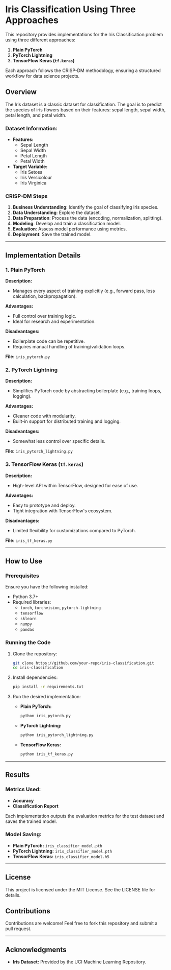 # Iris Classification Using Three Approaches

This repository provides implementations for the Iris Classification problem using three different approaches:

1. **Plain PyTorch**
2. **PyTorch Lightning**
3. **TensorFlow Keras (`tf.keras`)**

Each approach follows the CRISP-DM methodology, ensuring a structured workflow for data science projects.

## Overview
The Iris dataset is a classic dataset for classification. The goal is to predict the species of iris flowers based on their features: sepal length, sepal width, petal length, and petal width.

### Dataset Information:
- **Features:**
  - Sepal Length
  - Sepal Width
  - Petal Length
  - Petal Width
- **Target Variable:**
  - Iris Setosa
  - Iris Versicolour
  - Iris Virginica

### CRISP-DM Steps
1. **Business Understanding**: Identify the goal of classifying iris species.
2. **Data Understanding**: Explore the dataset.
3. **Data Preparation**: Process the data (encoding, normalization, splitting).
4. **Modeling**: Develop and train a classification model.
5. **Evaluation**: Assess model performance using metrics.
6. **Deployment**: Save the trained model.

---

## Implementation Details

### 1. Plain PyTorch
**Description:**
- Manages every aspect of training explicitly (e.g., forward pass, loss calculation, backpropagation).

**Advantages:**
- Full control over training logic.
- Ideal for research and experimentation.

**Disadvantages:**
- Boilerplate code can be repetitive.
- Requires manual handling of training/validation loops.

**File:** `iris_pytorch.py`

### 2. PyTorch Lightning
**Description:**
- Simplifies PyTorch code by abstracting boilerplate (e.g., training loops, logging).

**Advantages:**
- Cleaner code with modularity.
- Built-in support for distributed training and logging.

**Disadvantages:**
- Somewhat less control over specific details.

**File:** `iris_pytorch_lightning.py`

### 3. TensorFlow Keras (`tf.keras`)
**Description:**
- High-level API within TensorFlow, designed for ease of use.

**Advantages:**
- Easy to prototype and deploy.
- Tight integration with TensorFlow's ecosystem.

**Disadvantages:**
- Limited flexibility for customizations compared to PyTorch.

**File:** `iris_tf_keras.py`

---

## How to Use
### Prerequisites
Ensure you have the following installed:
- Python 3.7+
- Required libraries:
  - `torch`, `torchvision`, `pytorch-lightning`
  - `tensorflow`
  - `sklearn`
  - `numpy`
  - `pandas`

### Running the Code
1. Clone the repository:
   ```bash
   git clone https://github.com/your-repo/iris-classification.git
   cd iris-classification
   ```

2. Install dependencies:
   ```bash
   pip install -r requirements.txt
   ```

3. Run the desired implementation:
   - **Plain PyTorch:**
     ```bash
     python iris_pytorch.py
     ```
   - **PyTorch Lightning:**
     ```bash
     python iris_pytorch_lightning.py
     ```
   - **TensorFlow Keras:**
     ```bash
     python iris_tf_keras.py
     ```

---

## Results
### Metrics Used:
- **Accuracy**
- **Classification Report**

Each implementation outputs the evaluation metrics for the test dataset and saves the trained model.

### Model Saving:
- **Plain PyTorch:** `iris_classifier_model.pth`
- **PyTorch Lightning:** `iris_classifier_model.pth`
- **TensorFlow Keras:** `iris_classifier_model.h5`

---

## License
This project is licensed under the MIT License. See the LICENSE file for details.

## Contributions
Contributions are welcome! Feel free to fork this repository and submit a pull request.

---

## Acknowledgments
- **Iris Dataset:** Provided by the UCI Machine Learning Repository.
